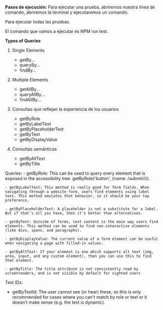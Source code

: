 **Pasos de ejecución:**
Para ejecutar una prueba, abriremos nuestra línea de comando, abriremos la terminal y ejecutaremos un comando.

Para ejecutar todas las pruebas.

El comando que vamos a ejecutar es NPM run test.

**Types of Queries**
1. Single Elements 
    - getBy... 
    - queryBy... 
    - findBy... 

2. Multiple Elements 
    - getAllBy...
    - queryAllBy...
    - findAllBy...

3. Consultas que reflejan la experiencia de los usuarios 
    - getByRole
    - getByLabelText
    - getByPlaceholderText
    - getByText
    - getByDisplayValue

4. Consultas semánticas
    - getByAltText
    - getByTitle


Queries:
    - getByRole: This can be used to query every element that is exposed in the accessibility tree. getByRole('button', {name: /submit/i}).
    
    - getByLabelText: This method is really good for form fields. When navigating through a website form, users find elements using label text. This method emulates that behavior, so it should be your top preference.
    
    - getByPlaceholderText: A placeholder is not a substitute for a label. But if that's all you have, then it's better than alternatives.
    
    - getByText: Outside of forms, text content is the main way users find elements. This method can be used to find non-interactive elements (like divs, spans, and paragraphs).
    
    - getByDisplayValue: The current value of a form element can be useful when navigating a page with filled-in values.
    
    - getByAltText: If your element is one which supports alt text (img, area, input, and any custom element), then you can use this to find that element.
    
    - getByTitle: The title attribute is not consistently read by screenreaders, and is not visible by default for sighted users

Test IDs:
  - getByTestId: The user cannot see (or hear) these, so this is only recommended for cases where you can't match by role or text or it doesn't make sense (e.g. the text is dynamic).
